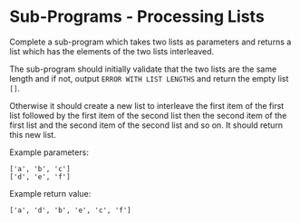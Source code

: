 # Sub-Programs - Processing Lists

Complete a sub-program which takes two lists as parameters and returns a list which has the elements of the two lists interleaved.

The sub-program should initially validate that the two lists are the same length and if not, output `ERROR WITH LIST LENGTHS` and return the empty list `[]`.

Otherwise it should create a new list to interleave the first item of the first list followed by the first item of the second list then the second item of the first list and the second item of the second list and so on. It should return this new list.

Example parameters:
```
['a', 'b', 'c']
['d', 'e', 'f']
```
Example return value:
```
['a', 'd', 'b', 'e', 'c', 'f']
```





